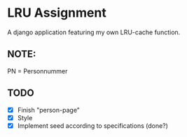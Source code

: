 # LRU Assignment
A django application featuring my own LRU-cache function.

## NOTE:
PN = Personnummer

## TODO
- [x] Finish "person-page"
- [x] Style
- [x] Implement seed according to specifications (done?)